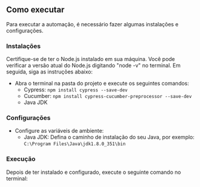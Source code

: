 ## Como executar

Para executar a automação, é necessário fazer algumas instalações e configurações.

### Instalações

Certifique-se de ter o Node.js instalado em sua máquina. Você pode verificar a versão atual do Node.js digitando "node -v" no terminal. Em seguida, siga as instruções abaixo:

- Abra o terminal na pasta do projeto e execute os seguintes comandos:
  - Cypress: `npm install cypress --save-dev`
  - Cucumber: `npm install cypress-cucumber-preprocessor --save-dev`
  - Java JDK

### Configurações

- Configure as variáveis de ambiente:
  - Java JDK: Defina o caminho de instalação do seu Java, por exemplo: `C:\Program Files\Java\jdk1.8.0_351\bin`

### Execução

Depois de ter instalado e configurado, execute o seguinte comando no terminal: